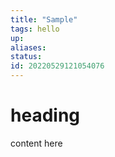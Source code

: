 ```yaml
---
title: "Sample"
tags: hello
up:
aliases:
status:
id: 20220529121054076
---
```


# heading

content here